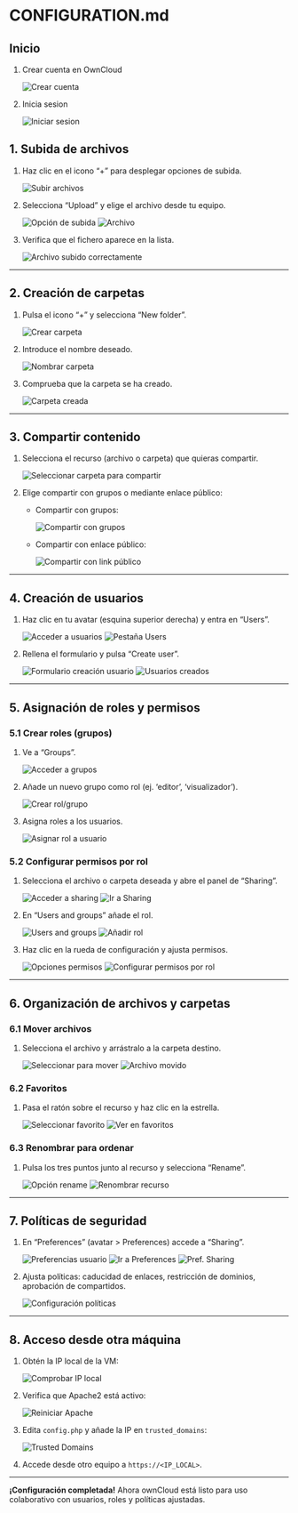 # CONFIGURATION.md

## Inicio

1. Crear cuenta en OwnCloud

   ![Crear cuenta](configuraciones/creamos_cuenta_primerisima_captura.png)

3. Inicia sesion

   ![Iniciar sesion](configuraciones/iniciamos_sesion_segunda_captura.png)

## 1. Subida de archivos

1. Haz clic en el icono “+” para desplegar opciones de subida.

   ![Subir archivos](configuraciones/1_icono_mas_subida_archivos.png)

2. Selecciona “Upload” y elige el archivo desde tu equipo.

   ![Opción de subida](configuraciones/2_opcion_subida_archivos.png)
   ![Archivo](configuraciones/3_seleccionar_archivo_para_subir.png)

4. Verifica que el fichero aparece en la lista.

   ![Archivo subido correctamente](configuraciones/4_archivo_subido_correctamente.png)

---

## 2. Creación de carpetas

1. Pulsa el icono “+” y selecciona “New folder”.

   ![Crear carpeta](configuraciones/5_icono_mas_crear_carpeta.png)

2. Introduce el nombre deseado.

   ![Nombrar carpeta](configuraciones/6_crear_y_nombrar_carpeta.png)

3. Comprueba que la carpeta se ha creado.

   ![Carpeta creada](configuraciones/8_carpeta_creada_correctamente.png)

---

## 3. Compartir contenido

1. Selecciona el recurso (archivo o carpeta) que quieras compartir.

   ![Seleccionar carpeta para compartir](configuraciones/9_seleccionar_carpeta_para_compartir.png)

2. Elige compartir con grupos o mediante enlace público:
   - Compartir con grupos:

     ![Compartir con grupos](configuraciones/10_opcion_compartir_con_grupos.png)

   - Compartir con enlace público:

     ![Compartir con link público](configuraciones/11_opcion_compartir_con_link_publico.png)

---

## 4. Creación de usuarios

1. Haz clic en tu avatar (esquina superior derecha) y entra en “Users”.

   ![Acceder a usuarios](configuraciones/12_acceso_configuracion_usuarios.png)
   ![Pestaña Users](configuraciones/13_pestana_users_panel_config.png)

2. Rellena el formulario y pulsa “Create user”.

   ![Formulario creación usuario](configuraciones/14_formulario_crear_usuario.png)
   ![Usuarios creados](configuraciones/15_usuarios_creados_correctamente.png)

---

## 5. Asignación de roles y permisos

### 5.1 Crear roles (grupos)

1. Ve a “Groups”.

   ![Acceder a grupos](configuraciones/16_acceder_a_grupos_para_roles.png)

2. Añade un nuevo grupo como rol (ej. ‘editor’, ‘visualizador’).

   ![Crear rol/grupo](configuraciones/17_crear_nombre_de_rol_grupo.png)

3. Asigna roles a los usuarios.

   ![Asignar rol a usuario](configuraciones/19_asignar_rol_a_usuario.png)

### 5.2 Configurar permisos por rol

1. Selecciona el archivo o carpeta deseada y abre el panel de “Sharing”.

   ![Acceder a sharing](configuraciones/20_acceder_archivo_para_permisos.png)
   ![Ir a Sharing](configuraciones/21_ir_a_sharing_archivo.png)

2. En “Users and groups” añade el rol.

   ![Users and groups](configuraciones/22_entrar_users_and_groups.png)
   ![Añadir rol](configuraciones/23_anadir_rol_a_sharing.png)

3. Haz clic en la rueda de configuración y ajusta permisos.

   ![Opciones permisos](configuraciones/24_abrir_opciones_permisos.png)
   ![Configurar permisos por rol](configuraciones/25_configurar_permisos_por_rol.png)

---

## 6. Organización de archivos y carpetas

### 6.1 Mover archivos

1. Selecciona el archivo y arrástralo a la carpeta destino.

   ![Seleccionar para mover](configuraciones/26_seleccionar_archivo_para_mover.png)
   ![Archivo movido](configuraciones/27_archivo_movido_a_carpeta.png)

### 6.2 Favoritos

1. Pasa el ratón sobre el recurso y haz clic en la estrella.

   ![Seleccionar favorito](configuraciones/28_seleccionar_archivo_para_favorito.png)
   ![Ver en favoritos](configuraciones/30_visualizar_en_favoritos.png)

### 6.3 Renombrar para ordenar

1. Pulsa los tres puntos junto al recurso y selecciona “Rename”.

   ![Opción rename](configuraciones/33_opcion_rename.png)
   ![Renombrar recurso](configuraciones/34_renombrar_archivo_para_orden.png)

---

## 7. Políticas de seguridad

1. En “Preferences” (avatar > Preferences) accede a “Sharing”.

   ![Preferencias usuario](configuraciones/35_acceder_preferencias_usuario.png)
   ![Ir a Preferences](configuraciones/36_ir_a_preferencias.png)
   ![Pref. Sharing](configuraciones/37_preferencias_sharing.png)

2. Ajusta políticas: caducidad de enlaces, restricción de dominios, aprobación de compartidos.

   ![Configuración políticas](configuraciones/38_configuracion_politicas_sharing.png)

---

## 8. Acceso desde otra máquina

1. Obtén la IP local de la VM:

   ![Comprobar IP local](configuraciones/39_comprobar_ip_local.png)

2. Verifica que Apache2 está activo:

   ![Reiniciar Apache](configuraciones/3_reiniciar_apache2.png)

3. Edita `config.php` y añade la IP en `trusted_domains`:

   ![Trusted Domains](configuraciones/2_config_trusted_domains_actualizado.png)

5. Accede desde otro equipo a `https://<IP_LOCAL>`.

---

**¡Configuración completada!** Ahora ownCloud está listo para uso colaborativo con usuarios, roles y políticas ajustadas.

